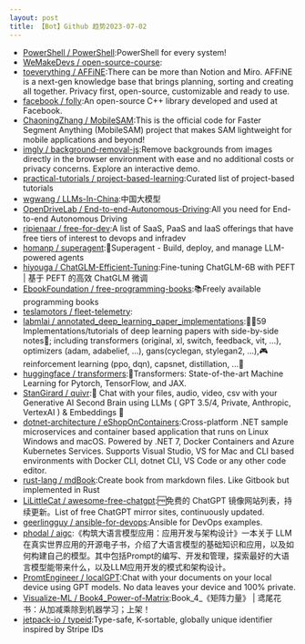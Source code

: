 ```yaml
---
layout: post
title: 【Bot】Github 趋势2023-07-02
---
```


* [PowerShell / PowerShell](https://github.com/PowerShell/PowerShell):PowerShell for every system!
* [WeMakeDevs / open-source-course](https://github.com/WeMakeDevs/open-source-course):
* [toeverything / AFFiNE](https://github.com/toeverything/AFFiNE):There can be more than Notion and Miro. AFFiNE is a next-gen knowledge base that brings planning, sorting and creating all together. Privacy first, open-source, customizable and ready to use.
* [facebook / folly](https://github.com/facebook/folly):An open-source C++ library developed and used at Facebook.
* [ChaoningZhang / MobileSAM](https://github.com/ChaoningZhang/MobileSAM):This is the official code for Faster Segment Anything (MobileSAM) project that makes SAM lightweight for mobile applications and beyond!
* [imgly / background-removal-js](https://github.com/imgly/background-removal-js):Remove backgrounds from images directly in the browser environment with ease and no additional costs or privacy concerns. Explore an interactive demo.
* [practical-tutorials / project-based-learning](https://github.com/practical-tutorials/project-based-learning):Curated list of project-based tutorials
* [wgwang / LLMs-In-China](https://github.com/wgwang/LLMs-In-China):中国大模型
* [OpenDriveLab / End-to-end-Autonomous-Driving](https://github.com/OpenDriveLab/End-to-end-Autonomous-Driving):All you need for End-to-end Autonomous Driving
* [ripienaar / free-for-dev](https://github.com/ripienaar/free-for-dev):A list of SaaS, PaaS and IaaS offerings that have free tiers of interest to devops and infradev
* [homanp / superagent](https://github.com/homanp/superagent):🥷Superagent - Build, deploy, and manage LLM-powered agents
* [hiyouga / ChatGLM-Efficient-Tuning](https://github.com/hiyouga/ChatGLM-Efficient-Tuning):Fine-tuning ChatGLM-6B with PEFT | 基于 PEFT 的高效 ChatGLM 微调
* [EbookFoundation / free-programming-books](https://github.com/EbookFoundation/free-programming-books):📚Freely available programming books
* [teslamotors / fleet-telemetry](https://github.com/teslamotors/fleet-telemetry):
* [labmlai / annotated_deep_learning_paper_implementations](https://github.com/labmlai/annotated_deep_learning_paper_implementations):🧑‍🏫59 Implementations/tutorials of deep learning papers with side-by-side notes📝; including transformers (original, xl, switch, feedback, vit, ...), optimizers (adam, adabelief, ...), gans(cyclegan, stylegan2, ...),🎮reinforcement learning (ppo, dqn), capsnet, distillation, ...🧠
* [huggingface / transformers](https://github.com/huggingface/transformers):🤗Transformers: State-of-the-art Machine Learning for Pytorch, TensorFlow, and JAX.
* [StanGirard / quivr](https://github.com/StanGirard/quivr):🧠 Chat with your files, audio, video, csv with your Generative AI Second Brain using LLMs ( GPT 3.5/4, Private, Anthropic, VertexAI ) & Embeddings 🧠
* [dotnet-architecture / eShopOnContainers](https://github.com/dotnet-architecture/eShopOnContainers):Cross-platform .NET sample microservices and container based application that runs on Linux Windows and macOS. Powered by .NET 7, Docker Containers and Azure Kubernetes Services. Supports Visual Studio, VS for Mac and CLI based environments with Docker CLI, dotnet CLI, VS Code or any other code editor.
* [rust-lang / mdBook](https://github.com/rust-lang/mdBook):Create book from markdown files. Like Gitbook but implemented in Rust
* [LiLittleCat / awesome-free-chatgpt](https://github.com/LiLittleCat/awesome-free-chatgpt):🆓免费的 ChatGPT 镜像网站列表，持续更新。List of free ChatGPT mirror sites, continuously updated.
* [geerlingguy / ansible-for-devops](https://github.com/geerlingguy/ansible-for-devops):Ansible for DevOps examples.
* [phodal / aigc](https://github.com/phodal/aigc):《构筑大语言模型应用：应用开发与架构设计》一本关于 LLM 在真实世界应用的开源电子书，介绍了大语言模型的基础知识和应用，以及如何构建自己的模型。其中包括Prompt的编写、开发和管理，探索最好的大语言模型能带来什么，以及LLM应用开发的模式和架构设计。
* [PromtEngineer / localGPT](https://github.com/PromtEngineer/localGPT):Chat with your documents on your local device using GPT models. No data leaves your device and 100% private.
* [Visualize-ML / Book4_Power-of-Matrix](https://github.com/Visualize-ML/Book4_Power-of-Matrix):Book_4_《矩阵力量》 | 鸢尾花书：从加减乘除到机器学习；上架！
* [jetpack-io / typeid](https://github.com/jetpack-io/typeid):Type-safe, K-sortable, globally unique identifier inspired by Stripe IDs
